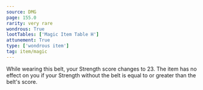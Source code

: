 ```yaml
---
source: DMG
page: 155.0
rarity: very rare
wondrous: True
lootTables: ['Magic Item Table H']
attunement: True
type: ['wondrous item']
tag: item/magic
---
```


While wearing this belt, your Strength score changes to 23. The item has no effect on you if your Strength without the belt is equal to or greater than the belt's score.


